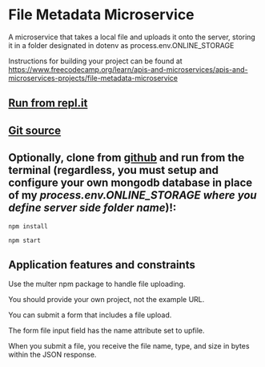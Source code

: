 # File Metadata Microservice

A microservice that takes a local file and uploads it onto the server, storing it in a folder designated in dotenv as process.env.ONLINE_STORAGE

Instructions for building your project can be found at https://www.freecodecamp.org/learn/apis-and-microservices/apis-and-microservices-projects/file-metadata-microservice

## [Run from repl.it](https://boilerplate-project-filemetadata.hurricanemark.repl.co)

## [Git source](https://github.com/hurricanemark/microservice-file-metadata.git)


## Optionally, clone from [github]((https://github.com/hurricanemark/microservice-file-metadata.git)) and run from the terminal (regardless, you must setup and configure your own mongodb database in place of my *process.env.ONLINE_STORAGE where you define server side folder name*)!:

```
npm install

npm start
```

## Application features and constraints

Use the multer npm package to handle file uploading.

You should provide your own project, not the example URL.

You can submit a form that includes a file upload.

The form file input field has the name attribute set to upfile.

When you submit a file, you receive the file name, type, and size in bytes within the JSON response.